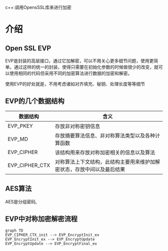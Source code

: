 c++:调用OpensSSL库来进行加密



# 介绍

## Open SSL EVP

EVP是封装的高层接口，通过它加解密，可以不用关心更多细节问题，使用更简单。通过这样的统一的封装，使得只需要在初始化参数的时候做很少的改变，就可以使用相同的代码但采用不同的加密算法进行数据的加密和解密。

使用EVP的好处就是，不用考虑诸如对齐填充、秘钥、处理长度等等细节

## EVP的几个数据结构

| 数据结构       | 含义                                                         |
| -------------- | ------------------------------------------------------------ |
| EVP_PKEY       | 存放非对称密钥信息                                           |
| EVP_MD         | 存放摘要算法信息、非对称算法类型以及各种计算函数             |
| EVP_CIPHER     | 该结构用来存放对称加密相关的信息以及算法                     |
| EVP_CIPHER_CTX | 对称算法上下文结构，此结构主要用来维护加解密状态，存放中间以及最后结果 |



## AES算法

AES是分组密码,

## EVP中对称加密解密流程

``` mermaid
graph TD
EVP_CIPHER_CTX_init --> EVP_EncryptInit_ex
EVP_EncryptInit_ex --> EVP_EncryptUpdate
EVP_EncryptUpdate --> EVP_EncryptFinal_ex
```

